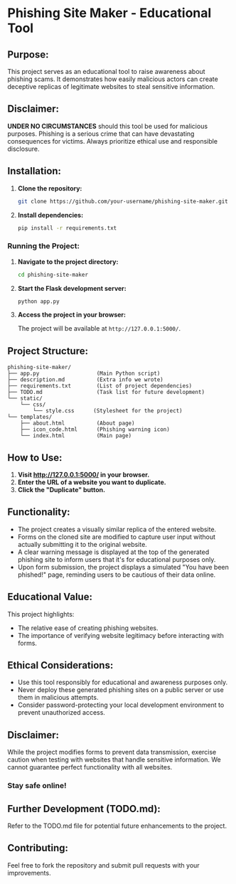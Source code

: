 # **Phishing Site Maker - Educational Tool**

## **Purpose:**

This project serves as an educational tool to raise awareness about phishing scams. It demonstrates how easily malicious actors can create deceptive replicas of legitimate websites to steal sensitive information.

## **Disclaimer:**

**UNDER NO CIRCUMSTANCES** should this tool be used for malicious purposes. Phishing is a serious crime that can have devastating consequences for victims. Always prioritize ethical use and responsible disclosure.

## **Installation:**

1. **Clone the repository:**

   ```bash
   git clone https://github.com/your-username/phishing-site-maker.git
   ```

2. **Install dependencies:**

   ```bash
   pip install -r requirements.txt
   ```

### **Running the Project:**

1. **Navigate to the project directory:**

   ```bash
   cd phishing-site-maker
   ```

2. **Start the Flask development server:**

   ```bash
   python app.py
   ```

3. **Access the project in your browser:**

   The project will be available at `http://127.0.0.1:5000/`.

## **Project Structure:**

```
phishing-site-maker/
├── app.py                  (Main Python script)
├── description.md          (Extra info we wrote)
├── requirements.txt        (List of project dependencies)
├── TODO.md                 (Task list for future development)
└── static/
    └── css/
        └── style.css      (Stylesheet for the project)
└── templates/
    ├── about.html          (About page)
    ├── icon_code.html      (Phishing warning icon)
    └── index.html          (Main page)
```

## **How to Use:**

1. **Visit http://127.0.0.1:5000/ in your browser.**
2. **Enter the URL of a website you want to duplicate.**
3. **Click the "Duplicate" button.**

## **Functionality:**

- The project creates a visually similar replica of the entered website.
- Forms on the cloned site are modified to capture user input without actually submitting it to the original website.
- A clear warning message is displayed at the top of the generated phishing site to inform users that it's for educational purposes only.
- Upon form submission, the project displays a simulated "You have been phished!" page, reminding users to be cautious of their data online.

## **Educational Value:**

This project highlights:

- The relative ease of creating phishing websites.
- The importance of verifying website legitimacy before interacting with forms.

## **Ethical Considerations:**

- Use this tool responsibly for educational and awareness purposes only.
- Never deploy these generated phishing sites on a public server or use them in malicious attempts.
- Consider password-protecting your local development environment to prevent unauthorized access.

## **Disclaimer:**

While the project modifies forms to prevent data transmission, exercise caution when testing with websites that handle sensitive information. We cannot guarantee perfect functionality with all websites.

### **Stay safe online!**

## **Further Development (TODO.md):**

Refer to the TODO.md file for potential future enhancements to the project.

## **Contributing:**

Feel free to fork the repository and submit pull requests with your improvements.



